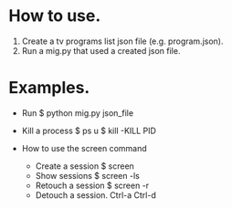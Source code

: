 # How to use.
1. Create a tv programs list json file (e.g. program.json).
2. Run a mig.py that used a created json file.



# Examples.
- Run
$ python mig.py json_file 

- Kill a process
$ ps u
$ kill -KILL PID

- How to use the screen command
  - Create a session
$ screen
  - Show sessions
$ screen -ls
  - Retouch a session
$ screen -r 
  - Detouch a session.
Ctrl-a Ctrl-d
